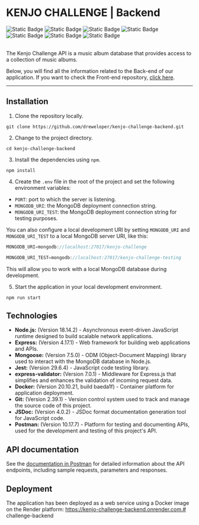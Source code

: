 # KENJO CHALLENGE | Backend

<div>
    <img alt="Static Badge" src="https://img.shields.io/badge/Node.js-18.14.2-%23339933?style=flat-square&logo=nodedotjs">
    <img alt="Static Badge" src="https://img.shields.io/badge/Express-4.17.1-%23000000?style=flat-square&logo=express">
    <img alt="Static Badge" src="https://img.shields.io/badge/MongoDB%20Compass-1.39.4-%2347A248?style=flat-square&logo=mongodb">
    <img alt="Static Badge" src="https://img.shields.io/badge/Git-2.39.1-%23F05032?style=flat-square&logo=git">
    <img alt="Static Badge" src="https://img.shields.io/badge/Jest-29.6.4-%23C21325?style=flat-square&logo=jest">
    <img alt="Static Badge" src="https://img.shields.io/badge/Docker-20.10.21-%232496ED?style=flat-square&logo=docker">
    <img alt="Static Badge" src="https://img.shields.io/badge/Postman-10.17.7-%23FF6C37?style=flat-square&logo=postman">
</div>

<br>

The Kenjo Challenge API is a music album database that provides access to a collection of music albums.

Below, you will find all the information related to the Back-end of our application. If you want to check the Front-end repository, [click here](https://github.com/dreweloper/kenjo-challenge-frontend).

---

## Installation

1. Clone the repository locally.

```shell
git clone https://github.com/dreweloper/kenjo-challenge-backend.git
```

2. Change to the project directory.

```shell
cd kenjo-challenge-backend
```

3. Install the dependencies using `npm`.

```shell
npm install
```

4. Create the `.env` file in the root of the project and set the following environment variables:

- `PORT`: port to which the server is listening.
- `MONGODB_URI`: the MongoDB deployment connection string.
- `MONGODB_URI_TEST`: the MongoDB deployment connection string for testing purposes.

You can also configure a local development URI by setting `MONGODB_URI` and `MONGODB_URI_TEST` to a local MongoDB server URI, like this:

```javascript
MONGODB_URI=mongodb://localhost:27017/kenjo-challenge

MONGODB_URI_TEST=mongodb://localhost:27017/kenjo-challenge-testing
```

This will allow you to work with a local MongoDB database during development.

5. Start the application in your local development environment.

```shell
npm run start
```

## Technologies

- **Node.js:** (Version 18.14.2) - Asynchronous event-driven JavaScript runtime designed to build scalable network applications.
- **Express:** (Version 4.17.1) - Web framework for building web applications and APIs.
- **Mongoose:** (Version 7.5.0) - ODM (Object-Document Mapping) library used to interact with the MongoDB database in Node.js.
- **Jest:** (Version 29.6.4) - JavaScript code testing library.
- **express-validator:** (Version 7.0.1) - Middleware for Express.js that simplifies and enhances the validation of incoming request data.
- **Docker:** (Version 20.10.21, build baeda1f) - Container platform for application deployment.
- **Git:** (Version 2.39.1) - Version control system used to track and manage the source code of this project.
- **JSDoc:** (Version 4.0.2) - JSDoc format documentation generation tool for JavaScript code.
- **Postman:** (Version 10.17.7) - Platform for testing and documenting APIs, used for the development and testing of this project's API.

## API documentation

See the [documentation in Postman](https://documenter.getpostman.com/view/26092515/2s9YC1Wu4D) for detailed information about the API endpoints, including sample requests, parameters and responses.

## Deployment

The application has been deployed as a web service using a Docker image on the Render platform: https://kenjo-challenge-backend.onrender.com.# challenge-backend
